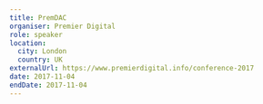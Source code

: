 ```yaml
---
title: PremDAC
organiser: Premier Digital
role: speaker
location:
  city: London
  country: UK
externalUrl: https://www.premierdigital.info/conference-2017
date: 2017-11-04
endDate: 2017-11-04
---
```

